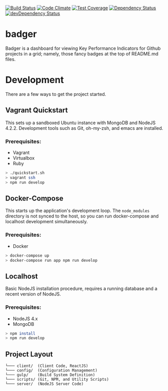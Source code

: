 [![Build Status](https://travis-ci.org/atsid/badger.svg?branch=master)](https://travis-ci.org/atsid/badger)
[![Code Climate](https://codeclimate.com/github/atsid/badger/badges/gpa.svg)](https://codeclimate.com/github/atsid/badger)
[![Test Coverage](https://codeclimate.com/github/atsid/badger/badges/coverage.svg)](https://codeclimate.com/github/atsid/badger/coverage)
[![Dependency Status](https://david-dm.org/atsid/badger.svg)](https://david-dm.org/atsid/badger)
[![devDependency Status](https://david-dm.org/atsid/badger/dev-status.svg)](https://david-dm.org/atsid/badger#info=devDependencies)

# badger

Badger is a dashboard for viewing Key Performance Indicators for Github projects in a grid; namely, those fancy badges at the top of README.md files.

# Development
There are a few ways to get the project started. 

## Vagrant Quickstart
This sets up a sandboxed Ubuntu instance with MongoDB and NodeJS 4.2.2. Development tools such as Git, oh-my-zsh, and emacs are installed. 

### Prerequisites:
 * Vagrant
 * Virtualbox
 * Ruby
```bash
> ./quickstart.sh
> vagrant ssh
> npm run develop
```

## Docker-Compose
This starts up the application's development loop. The `node_modules` directory is not synced to the host, so you can run docker-compose and localhost development simultaneously.

### Prerequisites:
 * Docker
```bash
> docker-compose up
> docker-compose run app npm run develop
```

## Localhost
Basic NodeJS installation procedure, requires a running database and a recent version of NodeJS.

### Prerequisites:
 * NodeJS 4.x
 * MongoDB
```bash
> npm install 
> npm run develop
```

## Project Layout
    └─── client/  (Client Code, ReactJS)
    └─── config/  (Configuration Management)
    └─── gulp/    (Build System Definition) 
    └─── scripts/ (Git, NPM, and Utility Scripts)
    └─── server/  (NodeJS Server Code)
